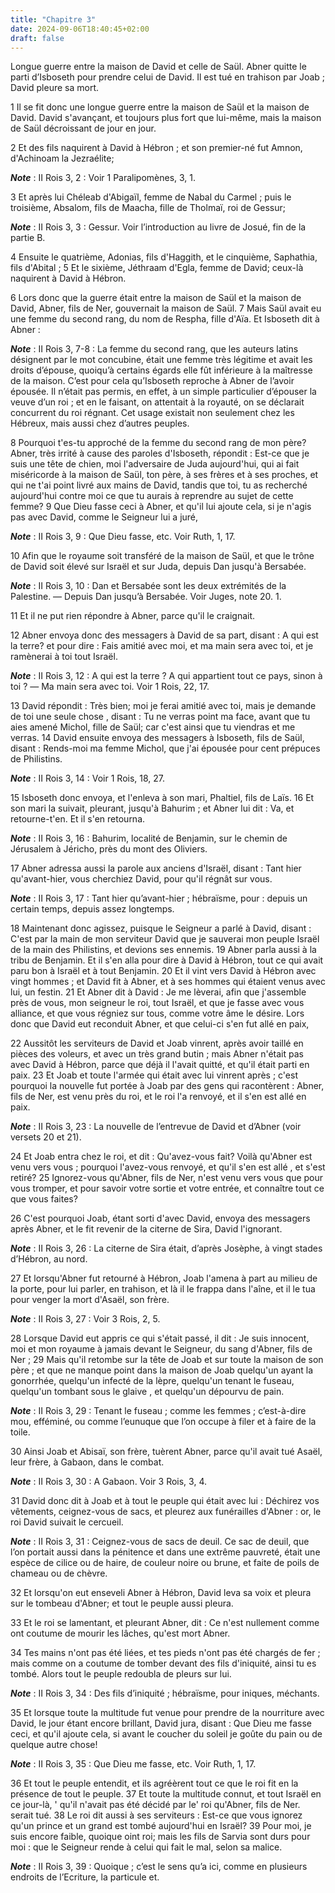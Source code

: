 ```yaml
---
title: "Chapitre 3"
date: 2024-09-06T18:40:45+02:00
draft: false
---
```



Longue guerre entre la maison de David et celle de Saül.
Abner quitte le parti d’Isboseth pour prendre celui de David.
Il est tué en trahison par Joab ; David pleure sa mort.


1 Il se fit donc une longue guerre entre la maison de Saül et la maison de David. David s'avançant, et toujours plus fort que lui-même, mais la maison de Saül décroissant de jour en jour.


2 Et des fils naquirent à David à Hébron ; et son premier-né fut Amnon, d'Achinoam la Jezraélite;

***Note*** :  II Rois 3, 2 : Voir 1 Paralipomènes, 3, 1.

3 Et après lui Chéleab d'Abigaïl, femme de Nabal du Carmel ; puis le troisième, Absalom, fils de Maacha, fille de Tholmaï, roi de Gessur;

***Note*** :  II Rois 3, 3 : Gessur. Voir l’introduction au livre de Josué, fin de la partie B.

4 Ensuite le quatrième, Adonias, fils d'Haggith, et le cinquième, Saphathia, fils d'Abital ; 5 Et le sixième, Jéthraam d'Egla, femme de David; ceux-là naquirent à David à Hébron.


6 Lors donc que la guerre était entre la maison de Saül et la maison de David, Abner, fils de Ner, gouvernait la maison de Saül. 7 Mais Saül avait eu une femme du second rang, du nom de Respha, fille d'Aïa. Et Isboseth dit à Abner :

***Note*** :  II Rois 3, 7-8 : La femme du second rang, que les auteurs latins désignent par le mot concubine, était une femme très légitime et avait les droits d’épouse, quoiqu’à certains égards elle fût inférieure à la maîtresse de la maison. C’est pour cela qu’Isboseth reproche à Abner de l’avoir épousée. Il n’était pas permis, en effet, à un simple particulier d’épouser la veuve d’un roi ; et en le faisant, on attentait à la royauté, on se déclarait concurrent du roi régnant. Cet usage existait non seulement chez les Hébreux, mais aussi chez d’autres peuples.

8 Pourquoi t'es-tu approché de la femme du second rang de mon père? Abner, très irrité à cause des paroles d'Isboseth, répondit : Est-ce que je suis une tête de chien, moi l'adversaire de Juda aujourd'hui, qui ai fait miséricorde à la maison de Saül, ton père, à ses frères et à ses proches, et qui ne t'ai point livré aux mains de David, tandis que toi, tu as recherché aujourd'hui contre moi ce que tu aurais à reprendre au sujet de cette femme? 9 Que Dieu fasse ceci à Abner, et qu'il lui ajoute cela, si je n'agis pas avec David, comme le Seigneur lui a juré,

***Note*** :  II Rois 3, 9 : Que Dieu fasse, etc. Voir Ruth, 1, 17.

10 Afin que le royaume soit transféré de la maison de Saül, et que le trône de David soit élevé sur Israël et sur Juda, depuis Dan jusqu'à Bersabée.

***Note*** :  II Rois 3, 10 : Dan et Bersabée sont les deux extrémités de la Palestine. ― Depuis Dan jusqu’à Bersabée. Voir Juges, note 20. 1.

11 Et il ne put rien répondre à Abner, parce qu'il le craignait.


12 Abner envoya donc des messagers à David de sa part, disant : A qui est la terre? et pour dire : Fais amitié avec moi, et ma main sera avec toi, et je ramènerai à toi tout Israël.

***Note*** :  II Rois 3, 12 : A qui est la terre ? A qui appartient tout ce pays, sinon à toi ? ― Ma main sera avec toi. Voir 1 Rois, 22, 17.

13 David répondit : Très bien; moi je ferai amitié avec toi, mais je demande de toi une seule chose , disant : Tu ne verras point ma face, avant que tu aies amené Michol, fille de Saül; car c'est ainsi que tu viendras et me verras. 14 David ensuite envoya des messagers à Isboseth, fils de Saül, disant : Rends-moi ma femme Michol, que j'ai épousée pour cent prépuces de Philistins.

***Note*** :  II Rois 3, 14 : Voir 1 Rois, 18, 27.

15 Isboseth donc envoya, et l'enleva à son mari, Phaltiel, fils de Laïs. 16 Et son mari la suivait, pleurant, jusqu'à Bahurim ; et Abner lui dit : Va, et retourne-t'en. Et il s'en retourna.

***Note*** :  II Rois 3, 16 : Bahurim, localité de Benjamin, sur le chemin de Jérusalem à Jéricho, près du mont des Oliviers.


17 Abner adressa aussi la parole aux anciens d'Israël, disant : Tant hier qu'avant-hier, vous cherchiez David, pour qu'il régnât sur vous.

***Note*** :  II Rois 3, 17 : Tant hier qu’avant-hier ; hébraïsme, pour : depuis un certain temps, depuis assez longtemps.

18 Maintenant donc agissez, puisque le Seigneur a parlé à David, disant : C'est par la main de mon serviteur David que je sauverai mon peuple Israël de la main des Philistins, et devions ses ennemis. 19 Abner parla aussi à la tribu de Benjamin. Et il s'en alla pour dire à David à Hébron, tout ce qui avait paru bon à Israël et à tout Benjamin. 20 Et il vint vers David à Hébron avec vingt hommes ; et David fit à Abner, et à ses hommes qui étaient venus avec lui, un festin. 21 Et Abner dit à David : Je me lèverai, afin que j'assemble près de vous, mon seigneur le roi, tout Israël, et que je fasse avec vous alliance, et que vous régniez sur tous, comme votre âme le désire. Lors donc que David eut reconduit Abner, et que celui-ci s'en fut allé en paix,


22 Aussitôt les serviteurs de David et Joab vinrent, après avoir taillé en pièces des voleurs, et avec un très grand butin ; mais Abner n'était pas avec David à Hébron, parce que déjà il l'avait quitté, et qu'il était parti en paix. 23 Et Joab et toute l'armée qui était avec lui vinrent après ; c'est pourquoi la nouvelle fut portée à Joab par des gens qui racontèrent : Abner, fils de Ner, est venu près du roi, et le roi l'a renvoyé, et il s'en est allé en paix.

***Note*** :  II Rois 3, 23 : La nouvelle de l’entrevue de David et d’Abner (voir versets 20 et 21).

24 Et Joab entra chez le roi, et dit : Qu'avez-vous fait? Voilà qu'Abner est venu vers vous ; pourquoi l'avez-vous renvoyé, et qu'il s'en est allé , et s'est retiré? 25 Ignorez-vous qu'Abner, fils de Ner, n'est venu vers vous que pour vous tromper, et pour savoir votre sortie et votre entrée, et connaître tout ce que vous faites?


26 C'est pourquoi Joab, étant sorti d'avec David, envoya des messagers après Abner, et le fit revenir de la citerne de Sira, David l'ignorant.

***Note*** :  II Rois 3, 26 : La citerne de Sira était, d’après Josèphe, à vingt stades d’Hébron, au nord.

27 Et lorsqu'Abner fut retourné à Hébron, Joab l'amena à part au milieu de la porte, pour lui parler, en trahison, et là il le frappa dans l'aîne, et il le tua pour venger la mort d'Asaël, son frère.

***Note*** :  II Rois 3, 27 : Voir 3 Rois, 2, 5.

28 Lorsque David eut appris ce qui s'était passé, il dit : Je suis innocent, moi et mon royaume à jamais devant le Seigneur, du sang d'Abner, fils de Ner ; 29 Mais qu'il retombe sur la tête de Joab et sur toute la maison de son père ; et que ne manque point dans la maison de Joab quelqu'un ayant la gonorrhée, quelqu'un infecté de la lèpre, quelqu'un tenant le fuseau, quelqu'un tombant sous le glaive , et quelqu'un dépourvu de pain.

***Note*** :  II Rois 3, 29 : Tenant le fuseau ; comme les femmes ; c’est-à-dire mou, efféminé, ou comme l’eunuque que l’on occupe à filer et à faire de la toile.

30 Ainsi Joab et Abisaï, son frère, tuèrent Abner, parce qu'il avait tué Asaël, leur frère, à Gabaon, dans le combat.

***Note*** :  II Rois 3, 30 : A Gabaon. Voir 3 Rois, 3, 4.


31 David donc dit à Joab et à tout le peuple qui était avec lui : Déchirez vos vêtements, ceignez-vous de sacs, et pleurez aux funérailles d'Abner : or, le roi David suivait le cercueil.

***Note*** :  II Rois 3, 31 : Ceignez-vous de sacs de deuil. Ce sac de deuil, que l’on portait aussi dans la pénitence et dans une extrême pauvreté, était une espèce de cilice ou de haire, de couleur noire ou brune, et faite de poils de chameau ou de chèvre.

32 Et lorsqu'on eut enseveli Abner à Hébron, David leva sa voix et pleura sur le tombeau d'Abner; et tout le peuple aussi pleura.


33 Et le roi se lamentant, et pleurant Abner, dit : Ce n'est nullement comme ont coutume de mourir les lâches, qu'est mort Abner.


34 Tes mains n'ont pas été liées, et tes pieds n'ont pas été chargés de fer ; mais comme on a coutume de tomber devant des fils d'iniquité, ainsi tu es tombé. Alors tout le peuple redoubla de pleurs sur lui.

***Note*** :  II Rois 3, 34 : Des fils d’iniquité ; hébraïsme, pour iniques, méchants.


35 Et lorsque toute la multitude fut venue pour prendre de la nourriture avec David, le jour étant encore brillant, David jura, disant : Que Dieu me fasse ceci, et qu'il ajoute cela, si avant le coucher du soleil je goûte du pain ou de quelque autre chose!

***Note*** :  II Rois 3, 35 : Que Dieu me fasse, etc. Voir Ruth, 1, 17.

36 Et tout le peuple entendit, et ils agréèrent tout ce que le roi fit en la présence de tout le peuple. 37 Et toute la multitude connut, et tout Israël en ce jour-là, ' qu'il n'avait pas été décidé par le' roi qu'Abner, fils de Ner. serait tué. 38 Le roi dit aussi à ses serviteurs : Est-ce que vous ignorez qu'un prince et un grand est tombé aujourd'hui en Israël? 39 Pour moi, je suis encore faible, quoique oint roi; mais les fils de Sarvia sont durs pour moi : que le Seigneur rende à celui qui fait le mal, selon sa malice.

***Note*** :  II Rois 3, 39 : Quoique ; c’est le sens qu’a ici, comme en plusieurs endroits de l’Ecriture, la particule et.

